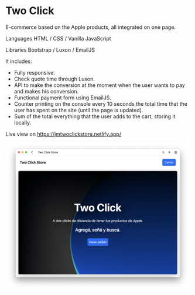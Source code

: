 # Two Click

E-commerce based on the Apple products, all integrated on one page.

Languages HTML / CSS / Vanilla JavaScript 

Libraries Bootstrap / Luxon / EmailJS

It includes:
- Fully responsive.
- Check quote time through Luxon.
- API to make the conversion at the moment when the user wants to pay and makes his conversion.
- Functional payment form using EmailJS.
- Counter printing on the console every 10 seconds the total time that the user has spent on the site (until the page is updated).
- Sum of the total everything that the user adds to the cart, storing it locally.

Live view on https://jmtwoclickstore.netlify.app/

<img src="/assets/img/readme/readme1.png">